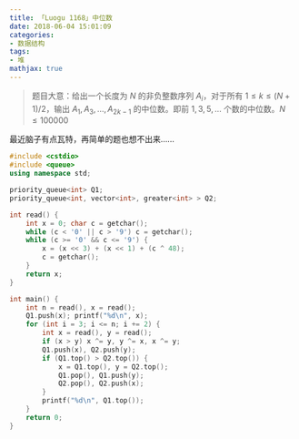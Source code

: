 ```yaml
---
title: 「Luogu 1168」中位数
date: 2018-06-04 15:01:09
categories:
- 数据结构
tags:
- 堆
mathjax: true
---
```


> 题目大意：给出一个长度为 $N$ 的非负整数序列 $A_i$，对于所有 $1≤k≤(N+1)/2$，输出 $A_1,A_3,…,A_{2k-1}$ 的中位数。即前 $1,3,5,…$ 个数的中位数。$N≤100000$

最近脑子有点瓦特，再简单的题也想不出来……

```c++
#include <cstdio>
#include <queue>
using namespace std;

priority_queue<int> Q1;
priority_queue<int, vector<int>, greater<int> > Q2;

int read() {
    int x = 0; char c = getchar();
    while (c < '0' || c > '9') c = getchar();
    while (c >= '0' && c <= '9') {
        x = (x << 3) + (x << 1) + (c ^ 48);
        c = getchar();
    }
    return x;
}

int main() {
    int n = read(), x = read();
    Q1.push(x); printf("%d\n", x);
    for (int i = 3; i <= n; i += 2) {
        int x = read(), y = read();
        if (x > y) x ^= y, y ^= x, x ^= y;
        Q1.push(x), Q2.push(y);
        if (Q1.top() > Q2.top()) {
            x = Q1.top(), y = Q2.top();
            Q1.pop(), Q1.push(y);
            Q2.pop(), Q2.push(x);
        }
        printf("%d\n", Q1.top());
    }
    return 0;
}
```
